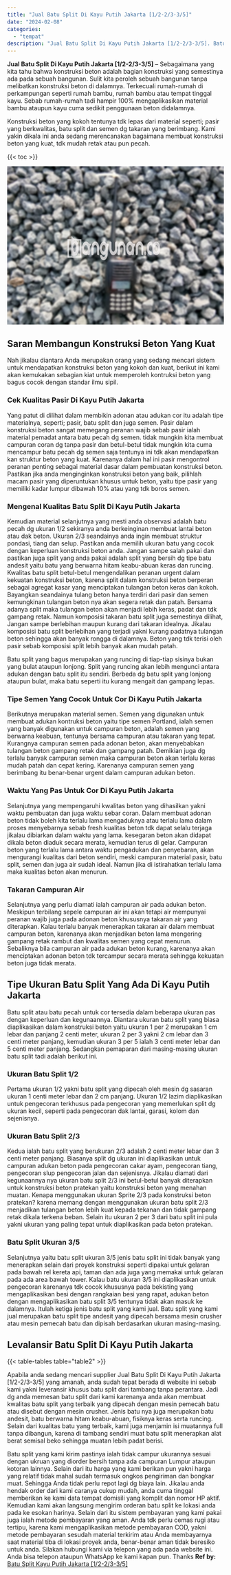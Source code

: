 ```yaml
---
title: "Jual Batu Split Di Kayu Putih Jakarta [1/2-2/3-3/5]"
date: "2024-02-08"
categories: 
  - "tempat"
description: "Jual Batu Split Di Kayu Putih Jakarta [1/2-2/3-3/5]. Batu split yang kami kirim pastinya ialah tidak campur ukurannya sesuai dengan ukruan yang diorder bersi..."
---
```


**Jual Batu Split Di Kayu Putih Jakarta \[1/2-2/3-3/5\]** – Sebagaimana yang kita tahu bahwa konstruksi beton adalah bagian konstruksi yang semestinya ada pada sebuah bangunan. Sulit kita peroleh sebuah bangunan tanpa melibatkan konstruksi beton di dalamnya. Terkecuali rumah-rumah di perkampungan seperti rumah bambu, rumah bambu atau tempat tinggal kayu. Sebab rumah-rumah tadi hampir 100% mengaplikasikan material bambu ataupun kayu cuma sedikit penggunaan beton didalamnya.

Konstruksi beton yang kokoh tentunya tdk lepas dari material seperti; pasir yang berkwalitas, batu split dan semen dg takaran yang berimbang. Kami yakin dikala ini anda sedang merencanakan bagaimana membuat konstruksi beton yang kuat, tdk mudah retak atau pun pecah.

{{< toc >}}

![Jual Batu Split Di Kayu Putih Jakarta [1/2-2/3-3/5]](/images/jual-batu-split-24.png)

## Saran Membangun Konstruksi Beton Yang Kuat

Nah jikalau diantara Anda merupakan orang yang sedang mencari sistem untuk mendapatkan konstruksi beton yang kokoh dan kuat, berikut ini kami akan kemukakan sebagian kiat untuk memperoleh kontruksi beton yang bagus cocok dengan standar ilmu sipil.

### Cek Kualitas Pasir Di Kayu Putih Jakarta

Yang patut di dilihat dalam membikin adonan atau adukan cor itu adalah tipe materialnya, seperti; pasir, batu split dan juga semen. Pasir dalam konstruksi beton sangat memegang peranan wajib sebab pasir ialah material pemadat antara batu pecah dg semen. tidak mungkin kita membuat campuran coran dg tanpa pasir dan betul-betul tidak mungkin kita cuma mencampur batu pecah dg semen saja tentunya ini tdk akan mendapatkan kan struktur beton yang kuat. Karenanya dalam hal ini pasir mengontrol peranan penting sebagai material dasar dalam pembuatan konstruksi beton. Pastikan jika anda menginginkan konstruksi beton yang baik, pilihlah macam pasir yang diperuntukan khusus untuk beton, yaitu tipe pasir yang memiliki kadar lumpur dibawah 10% atau yang tdk boros semen.

### Mengenal Kualitas Batu Split Di Kayu Putih Jakarta

Kemudian material selanjutnya yang mesti anda observasi adalah batu pecah dg ukuran 1/2 sekiranya anda berkeinginan membuat lantai beton atau dak beton. Ukuran 2/3 seandainya anda ingin membuat struktur pondasi, tiang dan selup. Pastikan anda memilih ukuran batu yang cocok dengan keperluan konstruksi beton anda. Jangan sampe salah pakai dan pastikan juga split yang anda pakai adalah split yang bersih dg tipe batu andesit yaitu batu yang berwarna hitam keabu-abuan keras dan runcing. Kwalitas batu split betul-betul mengendalikan peranan urgent dalam kekuatan konstruksi beton, karena split dalam konstruksi beton berperan sebagai agregat kasar yang menciptakan tulangan beton keras dan kokoh. Bayangkan seandainya tulang beton hanya terdiri dari pasir dan semen kemungkinan tulangan beton nya akan segera retak dan patah. Bersama adanya split maka tulangan beton akan menjadi lebih keras, padat dan tdk gampang retak. Namun komposisi takaran batu split juga semestinya dilihat, Jangan sampe berlebihan maupun kurang dari takaran idealnya. Jikalau komposisi batu split berlebihan yang terjadi yakni kurang padatnya tulangan beton sehingga akan banyak rongga di dalamnya. Beton yang tdk terisi oleh pasir sebab komposisi split lebih banyak akan mudah patah.

Batu split yang bagus merupakan yang runcing di tiap-tiap sisinya bukan yang bulat ataupun lonjong. Split yang runcing akan lebih mengunci antara adukan dengan batu split itu sendiri. Berbeda dg batu split yang lonjong ataupun bulat, maka batu seperti itu kurang mengait dan gampang lepas.

### Tipe Semen Yang Cocok Untuk Cor Di Kayu Putih Jakarta

Berikutnya merupakan material semen. Semen yang digunakan untuk membuat adukan kontruksi beton yaitu tipe semen Portland, ialah semen yang banyak digunakan untuk campuran beton, adalah semen yang berwarna keabuan, tentunya bersama campuran atau takaran yang tepat. Kurangnya campuran semen pada adonan beton, akan menyebabkan tulangan beton gampang retak dan gampang patah. Demikian juga dg terlalu banyak campuran semen maka campuran beton akan terlalu keras mudah patah dan cepat kering. Karenanya campuran semen yang berimbang itu benar-benar urgent dalam campuran adukan beton.

### Waktu Yang Pas Untuk Cor Di Kayu Putih Jakarta

Selanjutnya yang mempengaruhi kwalitas beton yang dihasilkan yakni waktu pembuatan dan juga waktu sebar coran. Dalam membuat adonan beton tidak boleh kita terlalu lama mengaduknya atau terlalu lama dalam proses menyebarnya sebab fresh kualitas beton tdk dapat selalu terjaga jikalau dibiarkan dalam waktu yang lama. kesegaran beton akan didapat dikala beton diaduk secara merata, kemudian terus di gelar. Campuran beton yang terlalu lama antara waktu pengadukan dan penyebaran, akan mengurangi kualitas dari beton sendiri, meski campuran material pasir, batu split, semen dan juga air sudah ideal. Namun jika di istirahatkan terlalu lama maka kualitas beton akan menurun.

### Takaran Campuran Air

Selanjutnya yang perlu diamati ialah campuran air pada adukan beton. Meskipun terbilang sepele campuran air ini akan tetapi air mempunyai peranan wajib juga pada adonan beton khususnya takaran air yang diterapkan. Kalau terlalu banyak menerapkan takaran air dalam membuat campuran beton, karenanya akan menjadikan beton lama mengering gampang retak rambut dan kwalitas semen yang cepat menurun. Sebaliknya bila campuran air pada adukan beton kurang, karenanya akan menciptakan adonan beton tdk tercampur secara merata sehingga kekuatan beton juga tidak merata.

## Tipe Ukuran Batu Split Yang Ada Di Kayu Putih Jakarta

Batu split atau batu pecah untuk cor tersedia dalam beberapa ukuran pas dengan keperluan dan kegunaannya. Diantara ukuran batu split yang biasa diaplikasikan dalam konstruksi beton yaitu ukuran 1 per 2 merupakan 1 cm lebar dan panjang 2 centi meter, ukuran 2 per 3 yakni 2 cm lebar dan 3 centi meter panjang, kemudian ukuran 3 per 5 ialah 3 centi meter lebar dan 5 centi meter panjang. Sedangkan pemaparan dari masing-masing ukuran batu split tadi adalah berikut ini.

### Ukuran Batu Split 1/2

Pertama ukuran 1/2 yakni batu split yang dipecah oleh mesin dg sasaran ukuran 1 centi meter lebar dan 2 cm panjang. Ukuran 1/2 lazim diaplikasikan untuk pengecoran terkhusus pada pengecoran yang memerlukan split dg ukuran kecil, seperti pada pengecoran dak lantai, garasi, kolom dan sejenisnya.

### Ukuran Batu Split 2/3

Kedua ialah batu split yang berukuran 2/3 adalah 2 centi meter lebar dan 3 centi meter panjang. Biasanya split dg ukuran ini diaplikasikan untuk campuran adukan beton pada pengecoran cakar ayam, pengecoran tiang, pengecoran slup pengecoran jalan dan sejenisnya. Jikalau diamati dari kegunaannya nya ukuran batu split 2/3 ini betul-betul banyak diterapkan untuk konstruksi beton pratekan yaitu konstruksi beton yang menahan muatan. Kenapa menggunakan ukuran Sprite 2/3 pada konstruksi beton pratekan? karena memang dengan menggunakan ukuran batu split 2/3 menjadikan tulangan beton lebih kuat kepada tekanan dan tidak gampang retak dikala terkena beban. Selain itu ukuran 2 per 3 dari batu split ini pula yakni ukuran yang paling tepat untuk diaplikasikan pada beton pratekan.

### Batu Split Ukuran 3/5

Selanjutnya yaitu batu split ukuran 3/5 jenis batu split ini tidak banyak yang menerapkan selain dari proyek konstruksi seperti dipakai untuk gelaran pada bawah rel kereta api, taman dan ada juga yang memakai untuk gelaran pada ada area bawah tower. Kalau batu ukuran 3/5 ini diaplikasikan untuk pengecoran karenanya tdk cocok khususnya pada bekisting yang mengaplikasikan besi dengan rangkaian besi yang rapat, adukan beton dengan mengaplikasikan batu split 3/5 tentunya tidak akan masuk ke dalamnya. Itulah ketiga jenis batu split yang kami jual. Batu split yang kami jual merupakan batu split tipe andesit yang dipecah bersama mesin crusher atau mesin pemecah batu dan dipisah berdasarkan ukuran masing-masing.

## Levalansir Batu Split Di Kayu Putih Jakarta

{{< table-tables table="table2" >}}

Apabila anda sedang mencari supplier Jual Batu Split Di Kayu Putih Jakarta \[1/2-2/3-3/5\] yang amanah, anda sudah tepat berada di website ini sebab kami yakni leveransir khusus batu split dari tambang tanpa perantara. Jadi dg anda memesan batu split dari kami karenanya anda akan membuat kwalitas batu split yang terbaik yang dipecah dengan mesin pemecah batu atau disebut dengan mesin crusher. Jenis batu nya juga merupakan batu andesit, batu berwarna hitam keabu-abuan, fisiknya keras serta runcing. Selain dari kualitas batu yang terbaik, kami juga menjamin isi muatannya full tanpa dibangun, karena di tambang sendiri muat batu split menerapkan alat berat semisal beko sehingga muatan lebih padat berisi.

Batu split yang kami kirim pastinya ialah tidak campur ukurannya sesuai dengan ukruan yang diorder bersih tanpa ada campuran Lumpur ataupun kotoran lainnya. Selain dari itu harga yang kami berikan pun yakni harga yang relatif tidak mahal sudah termasuk ongkos pengiriman dan bongkar muat. Sehingga Anda tidak perlu repot lagi dg biaya lain. Jikalau anda hendak order dari kami caranya cukup mudah, anda cuma tinggal memberikan ke kami data tempat domisili yang komplit dan nomor HP aktif. Kemudian kami akan langsung mengirim orderan batu split ke lokasi anda pada ke esokan harinya. Selain dari itu sistem pembayaran yang kami pakai juga ialah metode pembayaran yang aman. Anda tdk perlu cemas rugi atau tertipu, karena kami mengaplikasikan metode pembayaran COD, yakni metode pembayaran sesudah material terkirim atau Anda membayarnya saat material tiba di lokasi proyek anda, benar-benar aman tidak beresiko untuk anda. Silakan hubungi kami via telepon yang ada pada website ini. Anda bisa telepon ataupun WhatsApp ke kami kapan pun. Thanks
**Ref by:** [Batu Split Kayu Putih Jakarta [1/2-2/3-3/5]](https://id.wikipedia.org/wiki/Batu)
